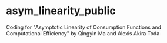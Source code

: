 # asym_linearity_public
Coding for "Asymptotic Linearity of Consumption Functions and Computational Efficiency" by Qingyin Ma and Alexis Akira Toda
